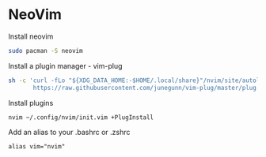 # NeoVim

Install neovim 
```sh
sudo pacman -S neovim
```

Install a plugin manager - vim-plug
```sh
sh -c 'curl -fLo "${XDG_DATA_HOME:-$HOME/.local/share}"/nvim/site/autoload/plug.vim --create-dirs \
       https://raw.githubusercontent.com/junegunn/vim-plug/master/plug.vim'
```

Install plugins
```sh
nvim ~/.config/nvim/init.vim +PlugInstall
```

Add an alias to your .bashrc or .zshrc
```
alias vim="nvim"
```

